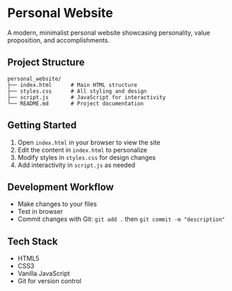 # Personal Website

A modern, minimalist personal website showcasing personality, value proposition, and accomplishments.

## Project Structure

```
personal_website/
├── index.html      # Main HTML structure
├── styles.css      # All styling and design
├── script.js       # JavaScript for interactivity
└── README.md       # Project documentation
```

## Getting Started

1. Open `index.html` in your browser to view the site
2. Edit the content in `index.html` to personalize
3. Modify styles in `styles.css` for design changes
4. Add interactivity in `script.js` as needed

## Development Workflow

- Make changes to your files
- Test in browser
- Commit changes with Git: `git add .` then `git commit -m "description"`

## Tech Stack

- HTML5
- CSS3
- Vanilla JavaScript
- Git for version control
